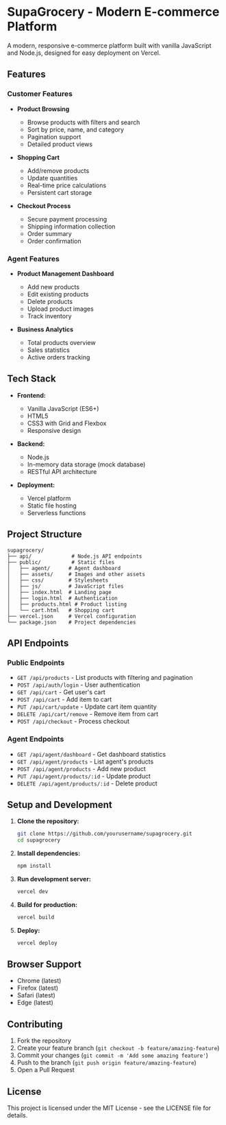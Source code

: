 # SupaGrocery - Modern E-commerce Platform

A modern, responsive e-commerce platform built with vanilla JavaScript and Node.js, designed for easy deployment on Vercel.

## Features

### Customer Features
- **Product Browsing**
  - Browse products with filters and search
  - Sort by price, name, and category
  - Pagination support
  - Detailed product views

- **Shopping Cart**
  - Add/remove products
  - Update quantities
  - Real-time price calculations
  - Persistent cart storage

- **Checkout Process**
  - Secure payment processing
  - Shipping information collection
  - Order summary
  - Order confirmation

### Agent Features
- **Product Management Dashboard**
  - Add new products
  - Edit existing products
  - Delete products
  - Upload product images
  - Track inventory

- **Business Analytics**
  - Total products overview
  - Sales statistics
  - Active orders tracking

## Tech Stack

- **Frontend:**
  - Vanilla JavaScript (ES6+)
  - HTML5
  - CSS3 with Grid and Flexbox
  - Responsive design

- **Backend:**
  - Node.js
  - In-memory data storage (mock database)
  - RESTful API architecture

- **Deployment:**
  - Vercel platform
  - Static file hosting
  - Serverless functions

## Project Structure

```
supagrocery/
├── api/             # Node.js API endpoints
├── public/          # Static files
│   ├── agent/      # Agent dashboard
│   ├── assets/     # Images and other assets
│   ├── css/        # Stylesheets
│   ├── js/         # JavaScript files
│   ├── index.html  # Landing page
│   ├── login.html  # Authentication
│   ├── products.html # Product listing
│   └── cart.html   # Shopping cart
├── vercel.json     # Vercel configuration
└── package.json    # Project dependencies
```

## API Endpoints

### Public Endpoints
- `GET /api/products` - List products with filtering and pagination
- `POST /api/auth/login` - User authentication
- `GET /api/cart` - Get user's cart
- `POST /api/cart` - Add item to cart
- `PUT /api/cart/update` - Update cart item quantity
- `DELETE /api/cart/remove` - Remove item from cart
- `POST /api/checkout` - Process checkout

### Agent Endpoints
- `GET /api/agent/dashboard` - Get dashboard statistics
- `GET /api/agent/products` - List agent's products
- `POST /api/agent/products` - Add new product
- `PUT /api/agent/products/:id` - Update product
- `DELETE /api/agent/products/:id` - Delete product

## Setup and Development

1. **Clone the repository:**
   ```bash
   git clone https://github.com/yourusername/supagrocery.git
   cd supagrocery
   ```

2. **Install dependencies:**
   ```bash
   npm install
   ```

3. **Run development server:**
   ```bash
   vercel dev
   ```

4. **Build for production:**
   ```bash
   vercel build
   ```

5. **Deploy:**
   ```bash
   vercel deploy
   ```

## Browser Support

- Chrome (latest)
- Firefox (latest)
- Safari (latest)
- Edge (latest)

## Contributing

1. Fork the repository
2. Create your feature branch (`git checkout -b feature/amazing-feature`)
3. Commit your changes (`git commit -m 'Add some amazing feature'`)
4. Push to the branch (`git push origin feature/amazing-feature`)
5. Open a Pull Request

## License

This project is licensed under the MIT License - see the LICENSE file for details.
